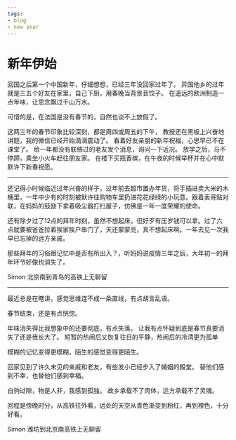 ```yaml
---
tags:
- blog
- new year
---
```


<style>
/* 图片居中 */
img {
  display: block;
  margin-left: auto;
  margin-right: auto;
  width: 70%;
}
</style>
# 新年伊始


回国之后第一个中国新年，仔细想想，已经三年没回家过年了。
异国他乡的过年就是三五个好友在家里，自己下厨，用春晚当背景音饺子。
在遥远的欧洲制造一点年味，让思念飘过千山万水。

可惜的是，在法国是没有春节的，自然也谈不上放假了。

这两三年的春节印象比较深刻，都是周四或周五的下午，
教授还在黑板上兴奋地讲题，我的微信已经开始滴滴震动了。
看着好友亲朋的新年祝福，心思早已不在课堂了。
给一年都没有联络过的老友发个消息，询问一下近况。
放学之后，马不停蹄，乘坐小火车赶往朋友家。
在楼下买瓶香槟，在午夜的时候举杯并在心中默默许下新春祝愿。

---

还记得小时候临近过年兴奋的样子，过年前去超市置办年货，将手插进卖大米的木桶里，一年中少有的时刻被默许往购物车里扔进花花绿绿的小玩意。跟着表哥贴对联，在妈妈的鼓励下拿着吸尘器打扫屋子，仿佛是一年一度荣耀的使命。

还有除夕过了12点的拜年时刻，虽然不想起床，但好歹有压岁钱可以拿。过了六点就要被爸爸拉着挨家挨户串门了，天还蒙蒙亮，真不想起床啊。一年去见一次我早已忘掉的远方亲戚。

那些拜年的习俗跟记忆中是否有所出入？，听妈妈说疫情三年之后，大年初一的拜年环节好像也消失了。

Simon 北京南到青岛的高铁上无聊留

---

最近总是在瞎讲，感觉思维连不成一条直线，有点胡言乱语。

春节结束，还是有点恍惚。

年味消失得比我想象中的还要彻底，有点失落。
让我有点怀疑到底是春节真要消失了还是我长大了。
短暂的热闹后又恢复往日的平静，热闹后的冷清更为孤单

模糊的记忆变得更模糊，陌生的感觉变得更陌生。

回家见到了许久未见的亲戚和老友，有些发小已经步入了婚姻的殿堂。
替他们感到不幸，也替他们感到幸福。

白驹过隙，物是人非，我感到孤独。
故乡承载不了肉体，远方承载不了灵魂。

回程是傍晚时分，从高铁往外看，远处的天空从青色渐变到粉红，再到橙色，十分好看。


Simon 潍坊到北京南高铁上无聊留
